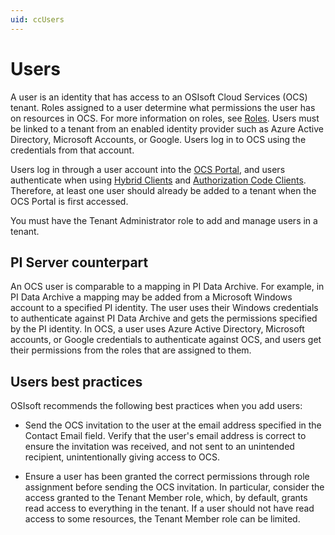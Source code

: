 ```yaml
---
uid: ccUsers
---
```

# Users

A user is an identity that has access to an OSIsoft Cloud Services (OCS) tenant. Roles assigned to a user determine what permissions the user has on resources in OCS. For more information on roles, see [Roles](xref:ccRoles). Users must be linked to a tenant from an enabled identity provider such as Azure Active Directory, Microsoft Accounts, or Google. Users log in to OCS using the credentials from that account.

Users log in through a user account  into the [OCS Portal](https://cloud.osisoft.com), and users authenticate when using [Hybrid Clients](xref:ccClients#hybrid-client) and [Authorization Code Clients](xref:ccClients#authorization-code-client). Therefore, at least one user should already be added to a tenant when the OCS Portal is first accessed.

You must have the Tenant Administrator role to add and manage users in a tenant.

## <a name="users-pi-server"></a>PI Server counterpart

An OCS user is comparable to a mapping in PI Data Archive. For example, in PI Data Archive a mapping may be added from a Microsoft Windows account to a specified PI identity. The user uses their Windows credentials to authenticate against PI Data Archive and gets the permissions specified by the PI identity. In OCS, a user uses Azure Active Directory, Microsoft accounts, or Google credentials to authenticate against OCS, and users get their permissions from the roles that are assigned to them.

## <a name="users-bp"></a>Users best practices

OSIsoft recommends the following best practices when you add users:

- Send the OCS invitation to the user at the email address specified in the Contact Email field. Verify that the user's email address is correct to ensure the invitation was received, and not sent to an unintended recipient, unintentionally giving access to OCS.

- Ensure a user has been granted the correct permissions through role assignment before sending the OCS invitation. In particular, consider the access granted to the Tenant Member role, which, by default, grants read access to everything in the tenant. If a user should not have read access to some resources, the Tenant Member role can be limited.
